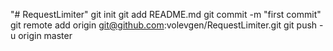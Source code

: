 "# RequestLimiter"  git init git add README.md git commit -m "first commit" git remote add origin git@github.com:volevgen/RequestLimiter.git git push -u origin master
